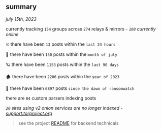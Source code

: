 
## summary
_july 15th, 2023_

currently tracking `154` groups across `274` relays & mirrors - _`108` currently online_

⏲ there have been `13` posts within the `last 24 hours`

🦈 there have been `150` posts within the `month of july`

🪐 there have been `1153` posts within the `last 90 days`

🏚 there have been `2206` posts within the `year of 2023`

🦕 there have been `6897` posts `since the dawn of ransomwatch`

there are `84` custom parsers indexing posts

_`20` sites using v2 onion services are no longer indexed - [support.torproject.org](https://support.torproject.org/onionservices/v2-deprecation/)_

> see the project [README](https://github.com/joshhighet/ransomwatch#ransomwatch--) for backend technicals
